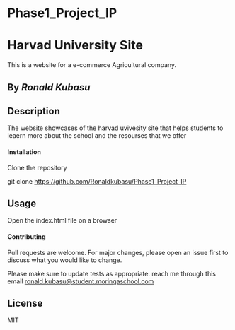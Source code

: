 # Phase1_Project_IP

# Harvad University Site

This is a website for a e-commerce Agricultural company.

## By *Ronald Kubasu*

## Description
The website showcases of the harvad uvivesity site that helps students to leaern more about the school and the resourses that we offer

#### Installation
Clone the repository

git clone https://github.com/Ronaldkubasu/Phase1_Project_IP


## Usage
Open the index.html file on a browser

#### Contributing
Pull requests are welcome. For major changes, please open an issue first to discuss what you would like to change.

Please make sure to update tests as appropriate. reach me through this email ronald.kubasu@student.moringaschool.com

 ## License
MIT
